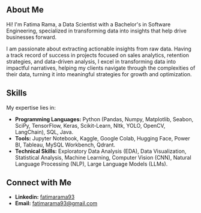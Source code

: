 ## About Me
Hi! I'm Fatima Rama, a Data Scientist with a Bachelor's in Software Engineering, specialized in transforming data into insights that help drive businesses forward. 

I am passionate about extracting actionable insights from raw data. Having a track record of success in projects focused on sales analytics, retention strategies, and data-driven analysis, I excel in transforming data into impactful narratives, helping my clients navigate through the complexities of their data, turning it into meaningful strategies for growth and optimization.
## Skills
My expertise lies in:

- **Programming Languages:** Python (Pandas, Numpy, Matplotlib, Seabon, SciPy, TensorFlow, Keras, Scikit-Learn, Nltk, YOLO, OpenCV, LangChain), SQL, Java.
- **Tools:** Jupyter Notebook, Kaggle, Google Colab, Hugging Face, Power BI, Tableau, MySQL Workbench, Qdrant.
- **Technical Skills:** Exploratory Data Analysis (EDA), Data Visualization, Statistical Analysis, Machine Learning, Computer Vision (CNN), Natural Language Processing (NLP), Large Language Models (LLMs).

## Connect with Me
- **Linkedin:** [fatimarama93](https://www.linkedin.com/in/fatimarama93/)
- **Email:** fatimarama93@gmail.com

<!---
fatimarama/fatimarama is a ✨ special ✨ repository because its `README.md` (this file) appears on your GitHub profile.
You can click the Preview link to take a look at your changes.
--->
